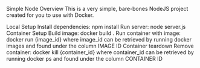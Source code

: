 Simple Node
Overview
This is a very simple, bare-bones NodeJS project created for you to use with Docker.

Local Setup
Install dependencies: npm install
Run server: node server.js
Container Setup
Build image: docker build .
Run container with image: docker run {image_id} where image_id can be retrieved by running docker images and found under the column IMAGE ID
Container teardown
Remove container: docker kill {container_id} where container_id can be retrieved by running docker ps and found under the column CONTAINER ID